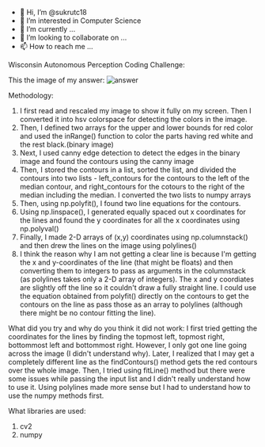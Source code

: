 - 👋 Hi, I’m @sukrutc18
- 👀 I’m interested in Computer Science
- 🌱 I’m currently ...
- 💞️ I’m looking to collaborate on ...
- 📫 How to reach me ...

<!---
sukrutc18/sukrutc18 is a ✨ special ✨ repository because its `README.md` (this file) appears on your GitHub profile.
You can click the Preview link to take a look at your changes.
--->

Wisconsin Autonomous Perception Coding Challenge:

This the image of my answer: 
![answer](https://user-images.githubusercontent.com/116688211/222628063-ccda1ccb-4c68-442b-9f44-d7da7ee362f1.png)

Methodology:
1. I first read and rescaled my image to show it fully on my screen. Then I converted it into hsv colorspace for detecting the colors in the image.
2. Then, I defined two arrays for the upper and lower bounds for red color and used the inRange() function to color the parts having red white and the rest black.(binary image)
3. Next, I used canny edge detection to detect the edges in the binary image and found the contours using the canny image
4. Then, I stored the contours in a list, sorted the list, and divided the contours into two lists - left_contours for the contours to the left of the median contour, and right_contours for the cotours to the right of the median including the median. I converted the two lists to numpy arrays
5. Then, using np.polyfit(), I found two line equations for the contours.
6. Using np.linspace(), I generated equally spaced out x coordinates for the lines and found the y coordinates for all the x coordinates using np.polyval()
7. Finally, I made 2-D arrays of (x,y) coordinates using np.columnstack() and then drew the lines on the image using polylines()
8. I think the reason why I am not getting a clear line is because I'm getting the x and y-coordinates of the line (that might be floats) and then converting them to integers to pass as arguments in the columnstack (as polylines takes only a 2-D array of integers). The x and y coordiates are slightly off the line so it couldn't draw a fully straight line. I could use the equation obtained from polyfit() directly on the contours to get the contours on the line as pass those as an array to polylines (although there might be no contour fitting the line).

What did you try and why do you think it did not work:
I first tried getting the coordinates for the lines by finding the topmost left, topmost right, bottommost left and bottommost right. However, I only got one line going across the image (I didn't understand why). Later, I realized that I may get a completely different line as the findContours() method gets the red contours over the whole image.
Then, I tried using fitLine() method but there were some issues while passing the input list and I didn't really understand how to use it. Using polylines made more sense but I had to understand how to use the numpy methods first.

What libraries are used:
1. cv2
2. numpy
